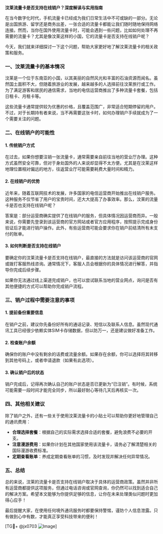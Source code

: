 **汶莱流量卡是否支持在线销户？深度解读与实用指南**

在当今数字化时代，手机流量卡已经成为我们日常生活中不可或缺的一部分。无论是出国旅游、留学还是商务出差，一张合适的流量卡都能让我们随时随地保持网络连接。然而，当你在国外使用流量卡时，可能会遇到一些问题，比如如何处理不再需要的流量卡？尤其是像汶莱这样的小国，它的流量卡是否支持在线销户呢？

今天，我们就来详细探讨一下这个问题，帮助大家更好地了解汶莱流量卡的相关政策和服务。

### 一、汶莱流量卡的基本情况

汶莱是一个位于东南亚的小国，以其美丽的自然风光和丰富的石油资源而闻名。虽然国土面积不大，但随着旅游业的发展，越来越多的人选择前往汶莱旅行或工作。为了满足游客和居民的通信需求，当地的电信运营商推出了多种流量卡套餐，包括日租卡、月租卡等。

这些流量卡通常提供较为优惠的价格，且覆盖范围广，非常适合短期停留的用户。不过，对于长期持有者来说，当不再需要这张卡时，如何办理销户手续就成为了一个需要关注的问题。

### 二、在线销户的可能性

#### 1. **传统销户方式**
在过去，如果你想要注销一张流量卡，通常需要亲自前往当地的营业厅办理。这种方式虽然安全可靠，但对于身处国外的人来说却显得不太方便。尤其是在汶莱这样地理位置相对偏远的地方，往返营业厅可能需要耗费大量时间和精力。

#### 2. **在线销户的优势**
近年来，随着互联网技术的发展，许多国家的电信运营商开始推出在线销户服务。这种服务不仅节省了用户的宝贵时间，还大大提高了办事效率。那么，汶莱的流量卡是否也支持在线销户呢？

答案是：部分运营商确实提供了在线销户的服务，但具体情况因运营商而异。一般来说，你需要先登录到该运营商的官方网站或者官方应用程序，按照提示完成身份验证后才能进行销户操作。此外，有些运营商可能会要求你在销户前结清所有未支付的账单。

#### 3. **如何判断是否支持在线销户**
要确定你的汶莱流量卡是否支持在线销户，最直接的方法就是访问该运营商的官网或拨打客服热线咨询。通常情况下，客服人员会根据你的具体情况进行解答，并指导你完成后续步骤。

如果你无法通过线上渠道完成销户，也可以尝试联系当地的营业网点，询问是否有其他便捷的方式可以帮助你完成销户流程。

### 三、销户过程中需要注意的事项

#### 1. **提前备份重要信息**
在销户之前，建议你先备份好所有的通话记录、短信以及联系人信息。虽然现代通讯工具已经很少依赖实体SIM卡存储数据，但以防万一，还是建议做好准备工作。

#### 2. **检查账户余额**
确保你的账户中没有剩余的话费或流量余额。如果存在余额，你可以选择将其转移到其他号码上，或者申请退款（如果有此选项）。

#### 3. **确认销户后的状态**
销户完成后，记得再次确认自己的账户状态是否已更新为“已注销”。有时候，系统可能需要一段时间才能完全同步，所以最好耐心等待几天后再核实一次。

### 四、其他相关建议

除了销户之外，还有一些关于使用汶莱流量卡的小贴士可以帮助你更好地管理自己的通讯费用：

- **合理选择套餐**：根据自己的实际需求选择合适的套餐，避免浪费不必要的开支。
- **注意漫游费用**：如果你计划在其他国家使用该流量卡，请务必了解清楚相关的国际漫游收费标准。
- **定期查看账单**：养成定期查看账单的习惯，及时发现并解决任何异常情况。

### 五、总结

总的来说，汶莱的流量卡是否支持在线销户取决于具体的运营商政策。虽然并非所有运营商都提供这项服务，但通过电话咨询或官网查询，你仍然可以找到适合自己的解决方案。希望本文能够为你提供足够的信息，让你在未来处理类似问题时更加得心应手！

最后提醒大家，在使用任何境外通讯服务时都要保持警惕，谨防个人信息泄露。只有做到心中有数，才能真正享受科技带来的便利！

[TG💪+ @jx0703 ![Image](https://github.com/user-attachments/assets/dbca1d08-cadb-493c-b0ec-ad6f7a83f270)]